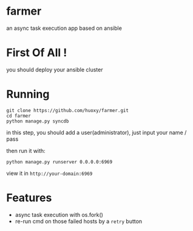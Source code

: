 farmer
======

an async task execution app based on ansible

# First Of All !
you should deploy your ansible cluster

# Running

```
git clone https://github.com/huoxy/farmer.git
cd farmer
python manage.py syncdb
```

in this step, you should add a user(administrator), just input your name / pass

then run it with:

```
python manage.py runserver 0.0.0.0:6969
```

view it in `http://your-domain:6969`

# Features
* async task execution with os.fork()
* re-run cmd on those failed hosts by a `retry` button
